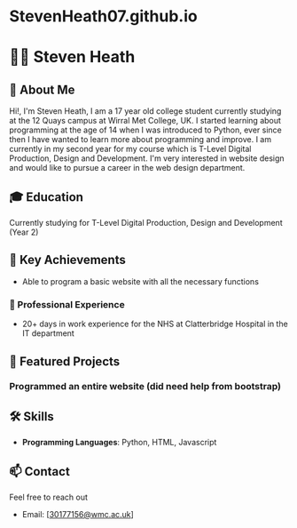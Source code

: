 # StevenHeath07.github.io

# 👨‍💻 Steven Heath
 
## 🚀 About Me
 
Hi!, I'm Steven Heath, I am a 17 year old college student currently studying at the 12 Quays campus at Wirral Met College, UK. I started learning about programming at the age of 14 when I was introduced to Python, ever since then I have wanted to learn more about programming and improve. I am currently in my second year for my course which is T-Level Digital Production, Design and Development. I'm very interested in website design and would like to pursue a career in the web design department.
 
## 🎓 Education

Currently studying for T-Level Digital Production, Design and Development (Year 2)
 
## 🌟 Key Achievements
- Able to program a basic website with all the necessary functions
 
### 💼 Professional Experience
- 20+ days in work experience for the NHS at Clatterbridge Hospital in the IT department
 
## 📂 Featured Projects
### Programmed an entire website (did need help from bootstrap)

## 🛠️ Skills
- **Programming Languages**: Python, HTML, Javascript
 
## 📫 Contact
Feel free to reach out
- Email: [30177156@wmc.ac.uk]
